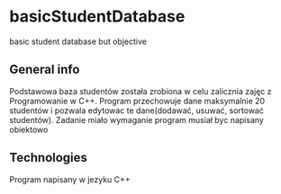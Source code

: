 # basicStudentDatabase
basic student database but objective

## General info
Podstawowa baza studentów została zrobiona w celu zalicznia zajęc z Programowanie w C++.
Program przechowuje dane maksymalnie 20 studentów i pozwala edytowac te dane(dodawać, usuwać, sortować studentów).
Zadanie miało wymaganie program musiał byc napisany obiektowo

## Technologies
Program napisany w jezyku C++

